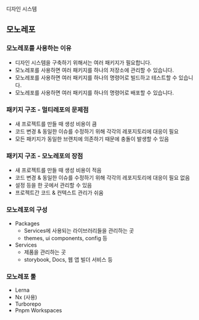 디자인 시스템

## 모노레포

### 모노레포를 사용하는 이유

- 디자인 시스템을 구축하기 위해서는 여러 패키지가 필요합니다.
- 모노레포를 사용하면 여러 패키지를 하나의 저장소에 관리할 수 있습니다.
- 모노레포를 사용하면 여러 패키지를 하나의 명령어로 빌드하고 테스트할 수 있습니다.
- 모노레포를 사용하면 여러 패키지를 하나의 명령어로 배포할 수 있습니다.

### 패키지 구조 - 멀티레포의 문제점

- 새 프로젝트를 만들 때 생성 비용이 큼
- 코드 변경 & 동일한 이슈를 수정하기 위해 각각의 레포지토리에 대응이 필요
- 모든 패키지가 동일한 브랜치에 의존하기 때문에 충돌이 발생할 수 있음

### 패키지 구조 - 모노레포의 장점

- 새 프로젝트를 만들 때 생성 비용이 적음
- 코드 변경 & 동일한 이슈를 수정하기 위해 각각의 레포지토리에 대응이 필요 없음
- 설정 등을 한 곳에서 관리할 수 있음
- 프로젝트간 코드 & 컨텍스트 관리가 쉬움

### 모노레포의 구성

- Packages
  - Services에 사용되는 라이브러리들을 관리하는 곳
  - themes, ui components, config 등
- Services
  - 제품을 관리하는 곳
  - storybook, Docs, 웹 앱 빌더 서비스 등

### 모노레포 툴

- Lerna
- Nx (사용)
- Turborepo
- Pnpm Workspaces
